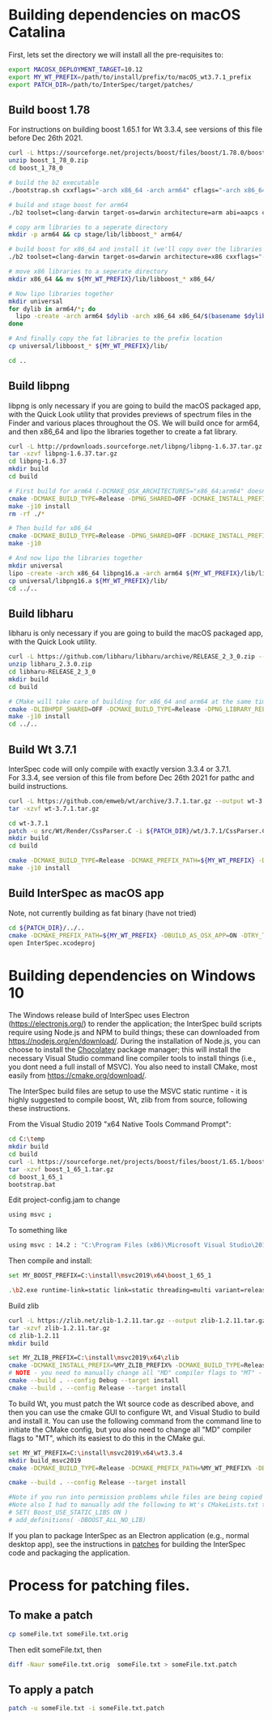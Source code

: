 


# Building dependencies on macOS Catalina
First, lets set the directory we will install all the pre-requisites to:
```bash
export MACOSX_DEPLOYMENT_TARGET=10.12
export MY_WT_PREFIX=/path/to/install/prefix/to/macOS_wt3.7.1_prefix
export PATCH_DIR=/path/to/InterSpec/target/patches/
```

## Build boost 1.78
For instructions on building boost 1.65.1 for Wt 3.3.4, see versions of this file before Dec 26th 2021.

```bash
curl -L https://sourceforge.net/projects/boost/files/boost/1.78.0/boost_1_78_0.zip/download --output boost_1_78_0.zip
unzip boost_1_78_0.zip
cd boost_1_78_0

# build the b2 executable
./bootstrap.sh cxxflags="-arch x86_64 -arch arm64" cflags="-arch x86_64 -arch arm64" linkflags="-arch x86_64 -arch arm64" --prefix=${MY_WT_PREFIX}

# build and stage boost for arm64
./b2 toolset=clang-darwin target-os=darwin architecture=arm abi=aapcs cxxflags="-stdlib=libc++ -arch arm64 -std=c++14" cflags="-arch arm64" linkflags="-stdlib=libc++ -arch arm64 -std=c++14" link=static variant=release threading=multi --build-dir=macOS_arm64_build --prefix=${MY_WT_PREFIX} -a stage

# copy arm libraries to a seperate directory
mkdir -p arm64 && cp stage/lib/libboost_* arm64/

# build boost for x86_64 and install it (we'll copy over the libraries later)
./b2 toolset=clang-darwin target-os=darwin architecture=x86 cxxflags="-stdlib=libc++ -arch x86_64 -std=c++14" cflags="-arch x86_64" linkflags="-stdlib=libc++ -arch x86_64 -std=c++14" abi=sysv binary-format=mach-o link=static variant=release threading=multi --build-dir=macOS_x64_build --prefix=${MY_WT_PREFIX} -a install

# move x86 libraries to a seperate directory
mkdir x86_64 && mv ${MY_WT_PREFIX}/lib/libboost_* x86_64/

# Now lipo libraries together
mkdir universal
for dylib in arm64/*; do 
  lipo -create -arch arm64 $dylib -arch x86_64 x86_64/$(basename $dylib) -output universal/$(basename $dylib); 
done

# And finally copy the fat libraries to the prefix location
cp universal/libboost_* ${MY_WT_PREFIX}/lib/

cd ..
```

## Build libpng
libpng is only necessary if you are going to build the macOS packaged app, with the Quick Look utility that provides previews of spectrum files in the Finder and various places throughout the OS.
We will build once for arm64, and then x86_64 and lipo the libraries together to create a fat library.
```bash
curl -L http://prdownloads.sourceforge.net/libpng/libpng-1.6.37.tar.gz --output libpng-1.6.37.tar.gz
tar -xzvf libpng-1.6.37.tar.gz
cd libpng-1.6.37
mkdir build
cd build

# First build for arm64 (-DCMAKE_OSX_ARCHITECTURES="x86_64;arm64" doesnt seem to work)
cmake -DCMAKE_BUILD_TYPE=Release -DPNG_SHARED=OFF -DCMAKE_INSTALL_PREFIX=${MY_WT_PREFIX} -DCMAKE_OSX_ARCHITECTURES="arm64" -DPNG_ARM_NEON=on ..
make -j10 install
rm -rf ./*

# Then build for x86_64
cmake -DCMAKE_BUILD_TYPE=Release -DPNG_SHARED=OFF -DCMAKE_INSTALL_PREFIX=${MY_WT_PREFIX} -DCMAKE_OSX_ARCHITECTURES="x86_64" ..
make -j10

# And now lipo the libraries together
mkdir universal
lipo -create -arch x86_64 libpng16.a -arch arm64 ${MY_WT_PREFIX}/lib/libpng16.a -output universal/libpng16.a
cp universal/libpng16.a ${MY_WT_PREFIX}/lib/
cd ../..
```

## Build libharu
libharu is only necessary if you are going to build the macOS packaged app, with the Quick Look utility.
```bash
curl -L https://github.com/libharu/libharu/archive/RELEASE_2_3_0.zip --output libharu_2.3.0.zip
unzip libharu_2.3.0.zip
cd libharu-RELEASE_2_3_0
mkdir build
cd build

# CMake will take care of building for x86_64 and arm64 at the same time
cmake -DLIBHPDF_SHARED=OFF -DCMAKE_BUILD_TYPE=Release -DPNG_LIBRARY_RELEASE= -DPNG_LIBRARY_RELEASE=${MY_WT_PREFIX}/lib/libpng.a -DPNG_PNG_INCLUDE_DIR=${MY_WT_PREFIX}/include -DCMAKE_INSTALL_PREFIX=${MY_WT_PREFIX} -DCMAKE_OSX_ARCHITECTURES="x86_64;arm64" ..
make -j10 install
cd ../..
```

## Build Wt 3.7.1
InterSpec code will only compile with exactly version 3.3.4 or 3.7.1.  
For 3.3.4, see version of this file from before Dec 26th 2021 for pathc and build instructions.

```bash
curl -L https://github.com/emweb/wt/archive/3.7.1.tar.gz --output wt-3.7.1.tar.gz
tar -xzvf wt-3.7.1.tar.gz

cd wt-3.7.1
patch -u src/Wt/Render/CssParser.C -i ${PATCH_DIR}/wt/3.7.1/CssParser.C.patch
mkdir build
cd build

cmake -DCMAKE_BUILD_TYPE=Release -DCMAKE_PREFIX_PATH=${MY_WT_PREFIX} -DBoost_INCLUDE_DIR=${MY_WT_PREFIX}/include -DBOOST_PREFIX=${MY_WT_PREFIX} -DSHARED_LIBS=OFF -DCMAKE_INSTALL_PREFIX=${MY_WT_PREFIX} -DHARU_PREFIX=${MY_WT_PREFIX} -DHARU_LIB=${MY_WT_PREFIX}/lib/libhpdfs.a -DENABLE_SSL=OFF -DCONNECTOR_FCGI=OFF -DBUILD_EXAMPLES=OFF -DBUILD_TESTS=OFF -DENABLE_MYSQL=OFF -DENABLE_POSTGRES=OFF -DENABLE_PANGO=OFF -DINSTALL_FINDWT_CMAKE_FILE=ON -DHTTP_WITH_ZLIB=OFF -DWT_CPP_11_MODE="-std=c++14" -DCONFIGURATION=data/config/wt_config_osx.xml -DWTHTTP_CONFIGURATION=data/config/wthttpd -DCONFIGDIR=${MY_WT_PREFIX}/etc/wt -DCMAKE_OSX_ARCHITECTURES="x86_64;arm64" ..
make -j10 install
```

## Build InterSpec as macOS app
Note, not currently building as fat binary (have not tried)
```bash
cd ${PATCH_DIR}/../..
cmake -DCMAKE_PREFIX_PATH=${MY_WT_PREFIX} -DBUILD_AS_OSX_APP=ON -DTRY_TO_STATIC_LINK=ON -DUSE_SPECRUM_FILE_QUERY_WIDGET=ON -DUSE_TERMINAL_WIDGET=ON -G Xcode ..
open InterSpec.xcodeproj
```


# Building dependencies on Windows 10 
The Windows release build of InterSpec uses Electron (https://electronjs.org/) to render the application; the InterSpec build scripts require using Node.js and NPM to build things; these can downloaded from https://nodejs.org/en/download/.
During the installation of Node.js, you can choose to install the [Chocolatey](https://chocolatey.org/) package manager; this will install the necessary Visual Studio command line compiler tools to install things (i.e., you dont need a full install of MSVC).
You also need to install CMake, most easily from https://cmake.org/download/.

The InterSpec build files are setup to use the MSVC static runtime - it is highly suggested to compile boost, Wt, zlib from from source, following these instructions.


From the Visual Studio 2019 "x64 Native Tools Command Prompt":
```bash
cd C:\temp
mkdir build
cd build
curl -L https://sourceforge.net/projects/boost/files/boost/1.65.1/boost_1_65_1.zip/download --output boost_1_65_1.tar.gz
tar -xzvf boost_1_65_1.tar.gz
cd boost_1_65_1
bootstrap.bat
```

Edit project-config.jam to change
```bash
using msvc ;
```
To something like
```bash
using msvc : 14.2 : "C:\Program Files (x86)\Microsoft Visual Studio\2019\Professional\VC\Tools\MSVC\14.29.30133\bin\Hostx64\x64\cl.exe";
```

Then compile and install:

```bash
set MY_BOOST_PREFIX=C:\install\msvc2019\x64\boost_1_65_1

.\b2.exe runtime-link=static link=static threading=multi variant=release address-model=64 architecture=x86 msvcver=msvc-14.2 --prefix=%MY_BOOST_PREFIX% --build-dir=win_build -j8 install
```


Build zlib
```bash
curl -L https://zlib.net/zlib-1.2.11.tar.gz --output zlib-1.2.11.tar.gz
tar -xzvf zlib-1.2.11.tar.gz
cd zlib-1.2.11
mkdir build

set MY_ZLIB_PREFIX=C:\install\msvc2019\x64\zlib
cmake -DCMAKE_INSTALL_PREFIX=%MY_ZLIB_PREFIX% -DCMAKE_BUILD_TYPE=Release ..
# NOTE - you need to manually change all "MD" compiler flags to "MT" - I used the CMake GUI for this
cmake --build . --config Debug --target install
cmake --build . --config Release --target install
```

To build Wt, you must patch the Wt source code as described above, and then you can use the cmake GUI to configure Wt, and Visual Studio to build and install it.
You can use the following command from the command line to initiate the CMake config, but you also need to change all "MD" compiler flags to "MT", which its easiest to do this in the CMake gui.
```bash
set MY_WT_PREFIX=C:\install\msvc2019\x64\wt3.3.4
mkdir build_msvc2019
cmake -DCMAKE_BUILD_TYPE=Release -DCMAKE_PREFIX_PATH=%MY_WT_PREFIX% -DBoost_INCLUDE_DIR=%MY_BOOST_PREFIX%/include -DBOOST_PREFIX=%MY_BOOST_PREFIX% -DSHARED_LIBS=OFF -DCMAKE_INSTALL_PREFIX=%MY_WT_PREFIX% -DENABLE_SSL=OFF -DCONNECTOR_FCGI=OFF -DBUILD_EXAMPLES=OFF -DBUILD_TESTS=OFF -DENABLE_MYSQL=OFF -DENABLE_POSTGRES=OFF -DINSTALL_FINDWT_CMAKE_FILE=ON -DHTTP_WITH_ZLIB=OFF -DWT_CPP_11_MODE="-std=c++11" -DCONFIGURATION=data/config/wt_config_osx.xml -DWTHTTP_CONFIGURATION=data/config/wthttpd -DCONFIGDIR=%MY_WT_PREFIX%/etc/wt ..

cmake --build . --config Release --target install

#Note if you run into permission problems while files are being copied to install location, you maye need to change permissions on CMakes "share" directory, at least temporarily
#Note also I had to manually add the following to Wt's CMakeLists.txt to fix an issue when linking InterSpec
# SET( Boost_USE_STATIC_LIBS ON )
# add_definitions( -DBOOST_ALL_NO_LIB)
```

If you plan to package InterSpec as an Electron application (e.g., normal desktop app), see the instructions in [patches](/target/electron/) for building the InterSpec code and packaging the application.


# Process for patching files.

## To make a patch
```bash
cp someFile.txt someFile.txt.orig
```
Then edit someFile.txt, then

```bash
diff -Naur someFile.txt.orig  someFile.txt > someFile.txt.patch
```

## To apply a patch
```bash
patch -u someFile.txt -i someFile.txt.patch
```
